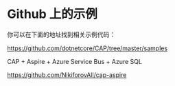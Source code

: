 # Github 上的示例

你可以在下面的地址找到相关示例代码：

https://github.com/dotnetcore/CAP/tree/master/samples

CAP + Aspire + Azure Service Bus + Azure SQL

https://github.com/NikiforovAll/cap-aspire